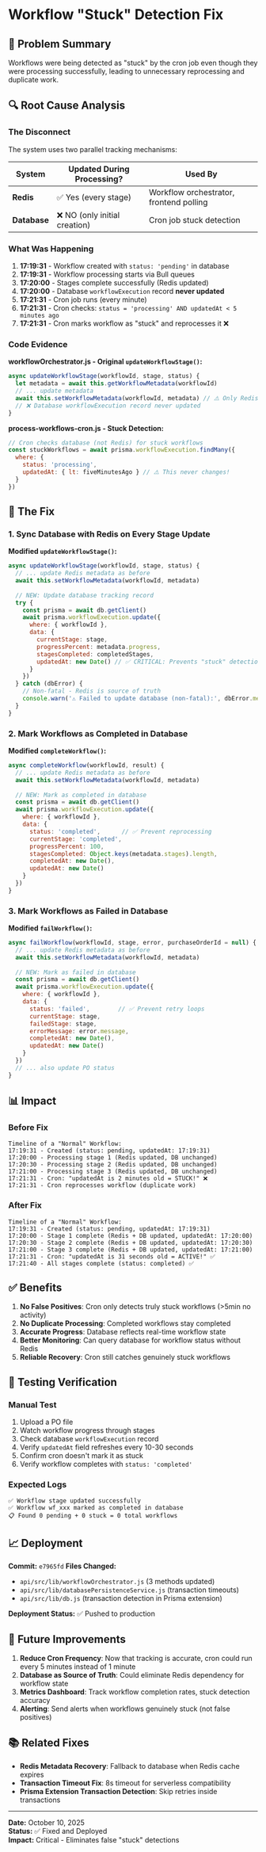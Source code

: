 # Workflow "Stuck" Detection Fix

## 🎯 Problem Summary

Workflows were being detected as "stuck" by the cron job even though they were processing successfully, leading to unnecessary reprocessing and duplicate work.

## 🔍 Root Cause Analysis

### The Disconnect

The system uses two parallel tracking mechanisms:

| System | Updated During Processing? | Used By |
|--------|---------------------------|---------|
| **Redis** | ✅ Yes (every stage) | Workflow orchestrator, frontend polling |
| **Database** | ❌ NO (only initial creation) | Cron job stuck detection |

### What Was Happening

1. **17:19:31** - Workflow created with `status: 'pending'` in database
2. **17:19:31** - Workflow processing starts via Bull queues
3. **17:20:00** - Stages complete successfully (Redis updated)
4. **17:20:00** - Database `workflowExecution` record **never updated**
5. **17:21:31** - Cron job runs (every minute)
6. **17:21:31** - Cron checks: `status = 'processing' AND updatedAt < 5 minutes ago`
7. **17:21:31** - Cron marks workflow as "stuck" and reprocesses it ❌

### Code Evidence

**workflowOrchestrator.js - Original `updateWorkflowStage()`:**
```javascript
async updateWorkflowStage(workflowId, stage, status) {
  let metadata = await this.getWorkflowMetadata(workflowId)
  // ... update metadata
  await this.setWorkflowMetadata(workflowId, metadata) // ⚠️ Only Redis!
  // ❌ Database workflowExecution record never updated
}
```

**process-workflows-cron.js - Stuck Detection:**
```javascript
// Cron checks database (not Redis) for stuck workflows
const stuckWorkflows = await prisma.workflowExecution.findMany({
  where: {
    status: 'processing',
    updatedAt: { lt: fiveMinutesAgo } // ⚠️ This never changes!
  }
})
```

## 🔧 The Fix

### 1. Sync Database with Redis on Every Stage Update

**Modified `updateWorkflowStage()`:**
```javascript
async updateWorkflowStage(workflowId, stage, status) {
  // ... update Redis metadata as before
  await this.setWorkflowMetadata(workflowId, metadata)
  
  // NEW: Update database tracking record
  try {
    const prisma = await db.getClient()
    await prisma.workflowExecution.update({
      where: { workflowId },
      data: {
        currentStage: stage,
        progressPercent: metadata.progress,
        stagesCompleted: completedStages,
        updatedAt: new Date() // ✅ CRITICAL: Prevents "stuck" detection
      }
    })
  } catch (dbError) {
    // Non-fatal - Redis is source of truth
    console.warn('⚠️ Failed to update database (non-fatal):', dbError.message)
  }
}
```

### 2. Mark Workflows as Completed in Database

**Modified `completeWorkflow()`:**
```javascript
async completeWorkflow(workflowId, result) {
  // ... update Redis metadata as before
  await this.setWorkflowMetadata(workflowId, metadata)
  
  // NEW: Mark as completed in database
  const prisma = await db.getClient()
  await prisma.workflowExecution.update({
    where: { workflowId },
    data: {
      status: 'completed',      // ✅ Prevent reprocessing
      currentStage: 'completed',
      progressPercent: 100,
      stagesCompleted: Object.keys(metadata.stages).length,
      completedAt: new Date(),
      updatedAt: new Date()
    }
  })
}
```

### 3. Mark Workflows as Failed in Database

**Modified `failWorkflow()`:**
```javascript
async failWorkflow(workflowId, stage, error, purchaseOrderId = null) {
  // ... update Redis metadata as before
  await this.setWorkflowMetadata(workflowId, metadata)
  
  // NEW: Mark as failed in database
  const prisma = await db.getClient()
  await prisma.workflowExecution.update({
    where: { workflowId },
    data: {
      status: 'failed',        // ✅ Prevent retry loops
      currentStage: stage,
      failedStage: stage,
      errorMessage: error.message,
      completedAt: new Date(),
      updatedAt: new Date()
    }
  })
  // ... also update PO status
}
```

## 📊 Impact

### Before Fix

```
Timeline of a "Normal" Workflow:
17:19:31 - Created (status: pending, updatedAt: 17:19:31)
17:20:00 - Processing stage 1 (Redis updated, DB unchanged)
17:20:30 - Processing stage 2 (Redis updated, DB unchanged)
17:21:00 - Processing stage 3 (Redis updated, DB unchanged)
17:21:31 - Cron: "updatedAt is 2 minutes old = STUCK!" ❌
17:21:31 - Cron reprocesses workflow (duplicate work)
```

### After Fix

```
Timeline of a "Normal" Workflow:
17:19:31 - Created (status: pending, updatedAt: 17:19:31)
17:20:00 - Stage 1 complete (Redis + DB updated, updatedAt: 17:20:00)
17:20:30 - Stage 2 complete (Redis + DB updated, updatedAt: 17:20:30)
17:21:00 - Stage 3 complete (Redis + DB updated, updatedAt: 17:21:00)
17:21:31 - Cron: "updatedAt is 31 seconds old = ACTIVE!" ✅
17:21:40 - All stages complete (status: completed) ✅
```

## ✅ Benefits

1. **No False Positives**: Cron only detects truly stuck workflows (>5min no activity)
2. **No Duplicate Processing**: Completed workflows stay completed
3. **Accurate Progress**: Database reflects real-time workflow state
4. **Better Monitoring**: Can query database for workflow status without Redis
5. **Reliable Recovery**: Cron still catches genuinely stuck workflows

## 🧪 Testing Verification

### Manual Test
1. Upload a PO file
2. Watch workflow progress through stages
3. Check database `workflowExecution` record
4. Verify `updatedAt` field refreshes every 10-30 seconds
5. Confirm cron doesn't mark it as stuck
6. Verify workflow completes with `status: 'completed'`

### Expected Logs
```
✅ Workflow stage updated successfully
✅ Workflow wf_xxx marked as completed in database
📋 Found 0 pending + 0 stuck = 0 total workflows
```

## 📈 Deployment

**Commit:** `e7965fd`
**Files Changed:**
- `api/src/lib/workflowOrchestrator.js` (3 methods updated)
- `api/src/lib/databasePersistenceService.js` (transaction timeouts)
- `api/src/lib/db.js` (transaction detection in Prisma extension)

**Deployment Status:** ✅ Pushed to production

## 🔮 Future Improvements

1. **Reduce Cron Frequency**: Now that tracking is accurate, cron could run every 5 minutes instead of 1 minute
2. **Database as Source of Truth**: Could eliminate Redis dependency for workflow state
3. **Metrics Dashboard**: Track workflow completion rates, stuck detection accuracy
4. **Alerting**: Send alerts when workflows genuinely stuck (not false positives)

## 📚 Related Fixes

- **Redis Metadata Recovery**: Fallback to database when Redis cache expires
- **Transaction Timeout Fix**: 8s timeout for serverless compatibility
- **Prisma Extension Transaction Detection**: Skip retries inside transactions

---

**Date:** October 10, 2025  
**Status:** ✅ Fixed and Deployed  
**Impact:** Critical - Eliminates false "stuck" detections
